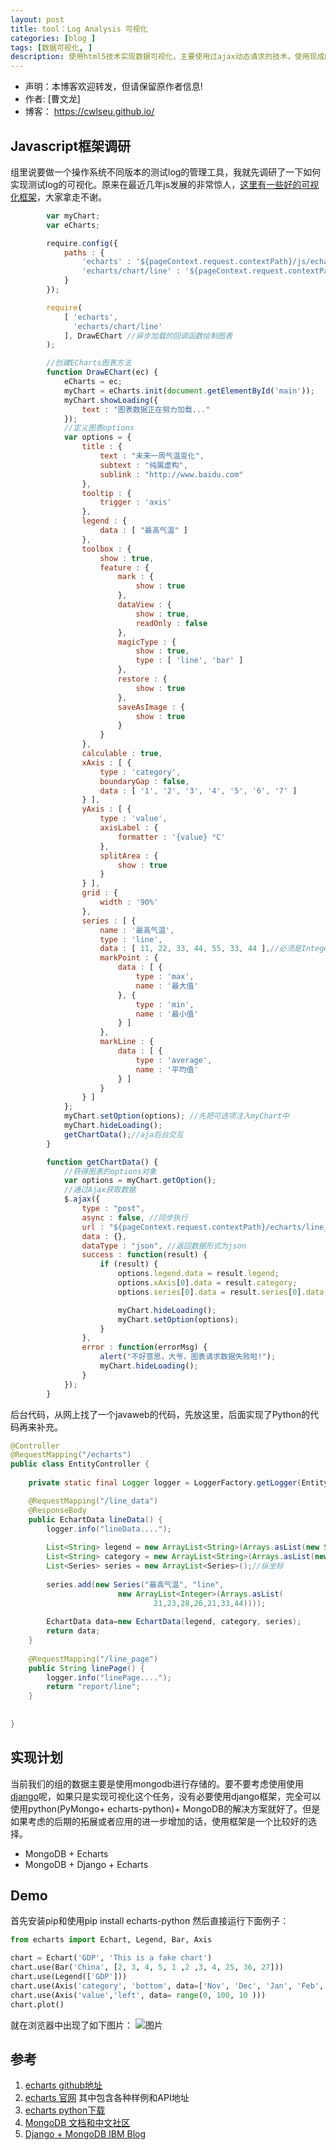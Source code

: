 ```yaml
---
layout: post
title: tool：Log Analysis 可视化
categories: [blog ]
tags: [数据可视化, ]
description: 使用html5技术实现数据可视化，主要使用过ajax动态请求的技术，使用现成的数据可视化js框架echarts, 实现测试log的可视化。
---
```


- 声明：本博客欢迎转发，但请保留原作者信息!
- 作者: [曹文龙]
- 博客： <https://cwlseu.github.io/>



## Javascript框架调研

组里说要做一个操作系统不同版本的测试log的管理工具，我就先调研了一下如何实现测试log的可视化。原来在最近几年js发展的非常惊人，[这里有一些好的可视化框架](http://www.36dsj.com/archives/19522)，大家拿走不谢。

```js
		var myChart;
		var eCharts;

		require.config({
			paths : {
				'echarts' : '${pageContext.request.contextPath}/js/echarts2.0/echarts' ,
				'echarts/chart/line' : '${pageContext.request.contextPath}/js/echarts2.0/echarts' //需要的组件
			}
		});

		require(
			[ 'echarts', 
			  'echarts/chart/line'
			], DrawEChart //异步加载的回调函数绘制图表
		);

		//创建ECharts图表方法
		function DrawEChart(ec) {
			eCharts = ec;
			myChart = eCharts.init(document.getElementById('main'));
			myChart.showLoading({
				text : "图表数据正在努力加载..."
			});
			//定义图表options
			var options = {
				title : {
					text : "未来一周气温变化",
					subtext : "纯属虚构",
					sublink : "http://www.baidu.com"
				},
				tooltip : {
					trigger : 'axis'
				},
				legend : {
					data : [ "最高气温" ]
				},
				toolbox : {
					show : true,
					feature : {
						mark : {
							show : true
						},
						dataView : {
							show : true,
							readOnly : false
						},
						magicType : {
							show : true,
							type : [ 'line', 'bar' ]
						},
						restore : {
							show : true
						},
						saveAsImage : {
							show : true
						}
					}
				},
				calculable : true,
				xAxis : [ {
					type : 'category',
					boundaryGap : false,
					data : [ '1', '2', '3', '4', '5', '6', '7' ]
				} ],
				yAxis : [ {
					type : 'value',
					axisLabel : {
						formatter : '{value} °C'
					},
					splitArea : {
						show : true
					}
				} ],
				grid : {
					width : '90%'
				},
				series : [ {
					name : '最高气温',
					type : 'line',
					data : [ 11, 22, 33, 44, 55, 33, 44 ],//必须是Integer类型的,String计算平均值会出错
					markPoint : {
						data : [ {
							type : 'max',
							name : '最大值'
						}, {
							type : 'min',
							name : '最小值'
						} ]
					},
					markLine : {
						data : [ {
							type : 'average',
							name : '平均值'
						} ]
					}
				} ]
			};
			myChart.setOption(options); //先把可选项注入myChart中
			myChart.hideLoading();
			getChartData();//aja后台交互 
		}

		function getChartData() {
			//获得图表的options对象
			var options = myChart.getOption();
			//通过Ajax获取数据
			$.ajax({
				type : "post",
				async : false, //同步执行
				url : "${pageContext.request.contextPath}/echarts/line_data",
				data : {},
				dataType : "json", //返回数据形式为json
				success : function(result) {
					if (result) {
						options.legend.data = result.legend;
						options.xAxis[0].data = result.category;
						options.series[0].data = result.series[0].data;

						myChart.hideLoading();
						myChart.setOption(options);
					}
				},
				error : function(errorMsg) {
					alert("不好意思，大爷，图表请求数据失败啦!");
					myChart.hideLoading();
				}
			});
		}

```

后台代码，从网上找了一个javaweb的代码，先放这里，后面实现了Python的代码再来补充。

```java
@Controller
@RequestMapping("/echarts")
public class EntityController {
	
	private static final Logger logger = LoggerFactory.getLogger(EntityController.class);

	@RequestMapping("/line_data")
	@ResponseBody
	public EchartData lineData() {
		logger.info("lineData....");
		
		List<String> legend = new ArrayList<String>(Arrays.asList(new String[]{"最高气温"}));//数据分组
		List<String> category = new ArrayList<String>(Arrays.asList(new String []{"周一","周二","周三","周四","周五","周六","周日"}));//横坐标
		List<Series> series = new ArrayList<Series>();//纵坐标
		
		series.add(new Series("最高气温", "line", 
						new ArrayList<Integer>(Arrays.asList(
								21,23,28,26,21,33,44))));
		
		EchartData data=new EchartData(legend, category, series);
		return data;
	}
	
	@RequestMapping("/line_page")
	public String linePage() {
		logger.info("linePage....");
		return "report/line";
	}
	
	
}
```

## 实现计划
当前我们的组的数据主要是使用mongodb进行存储的。要不要考虑使用使用[django](http://www.ibm.com/developerworks/library/os-django-mongo/)呢，如果只是实现可视化这个任务，没有必要使用django框架，完全可以使用python(PyMongo+ echarts-python)+ MongoDB的解决方案就好了。但是如果考虑的后期的拓展或者应用的进一步增加的话，使用框架是一个比较好的选择。

* MongoDB + Echarts
* MongoDB + Django + Echarts

## Demo

首先安装pip和使用pip install echarts-python
然后直接运行下面例子：

```python
from echarts import Echart, Legend, Bar, Axis

chart = Echart('GDP', 'This is a fake chart')
chart.use(Bar('China', [2, 3, 4, 5, 1 ,2 ,3, 4, 25, 36, 27]))
chart.use(Legend(['GDP']))
chart.use(Axis('category', 'bottom', data=['Nov', 'Dec', 'Jan', 'Feb','March','April','Jun','Jul','Aug','Sep','Oct']))
chart.use(Axis('value','left', data= range(0, 100, 10 )))
chart.plot()
```
就在浏览器中出现了如下图片：
![图片](https://cwlseu.github.io/images/visualdata/bar.jpg)

## 参考

1. [echarts github地址](https://github.com/ecomfe/echarts)
2. [echarts 官网](http://echarts.baidu.com/index.html)
其中包含各种样例和API地址
3. [echarts python下载](https://github.com/yufeiminds/echarts-python)
4. [MongoDB 文档和中文社区](http://docs.mongoing.com/manual-zh/)
5. [Django + MongoDB IBM Blog](http://www.ibm.com/developerworks/library/os-django-mongo/)